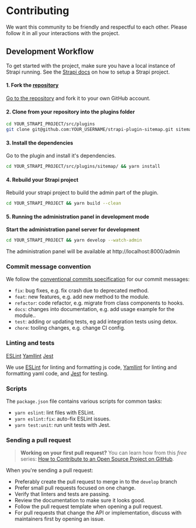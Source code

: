 # Contributing

We want this community to be friendly and respectful to each other. Please follow it in all your interactions with the project.

## Development Workflow

To get started with the project, make sure you have a local instance of Strapi running.
See the [Strapi docs](https://github.com/strapi/strapi#getting-started) on how to setup a Strapi project.

#### 1. Fork the [repository](https://github.com/boazpoolman/strapi-plugin-sitemap)

[Go to the repository](https://github.com/boazpoolman/strapi-plugin-sitemap) and fork it to your own GitHub account.

#### 2. Clone from your repository into the plugins folder

```bash
cd YOUR_STRAPI_PROJECT/src/plugins
git clone git@github.com:YOUR_USERNAME/strapi-plugin-sitemap.git sitemap
```

#### 3. Install the dependencies

Go to the plugin and install it's dependencies.

```bash
cd YOUR_STRAPI_PROJECT/src/plugins/sitemap/ && yarn install
```

#### 4. Rebuild your Strapi project

Rebuild your strapi project to build the admin part of the plugin.

```bash
cd YOUR_STRAPI_PROJECT && yarn build --clean
```

#### 5. Running the administration panel in development mode

**Start the administration panel server for development**

```bash
cd YOUR_STRAPI_PROJECT && yarn develop --watch-admin
```

The administration panel will be available at http://localhost:8000/admin

### Commit message convention

We follow the [conventional commits specification](https://www.conventionalcommits.org/en) for our commit messages:

- `fix`: bug fixes, e.g. fix crash due to deprecated method.
- `feat`: new features, e.g. add new method to the module.
- `refactor`: code refactor, e.g. migrate from class components to hooks.
- `docs`: changes into documentation, e.g. add usage example for the module..
- `test`: adding or updating tests, eg add integration tests using detox.
- `chore`: tooling changes, e.g. change CI config.

### Linting and tests

[ESLint](https://eslint.org/)
[Yamllint](https://github.com/adrienverge/yamllint)
[Jest](https://jestjs.io/)

We use [ESLint](https://eslint.org/) for linting and formatting js code, [Yamllint](https://github.com/adrienverge/yamllint) for linting and formatting yaml code, and [Jest](https://jestjs.io/) for testing.

### Scripts

The `package.json` file contains various scripts for common tasks:

- `yarn eslint`: lint files with ESLint.
- `yarn eslint:fix`: auto-fix ESLint issues.
- `yarn test:unit`: run unit tests with Jest.

### Sending a pull request

> **Working on your first pull request?** You can learn how from this _free_ series: [How to Contribute to an Open Source Project on GitHub](https://egghead.io/series/how-to-contribute-to-an-open-source-project-on-github).

When you're sending a pull request:

- Preferably create the pull request to merge in to the `develop` branch
- Prefer small pull requests focused on one change.
- Verify that linters and tests are passing.
- Review the documentation to make sure it looks good.
- Follow the pull request template when opening a pull request.
- For pull requests that change the API or implementation, discuss with maintainers first by opening an issue.
